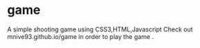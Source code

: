 game
====

A simple shooting game using CSS3,HTML,Javascript
Check out mnive93.github.io/game in order to play the game . 
